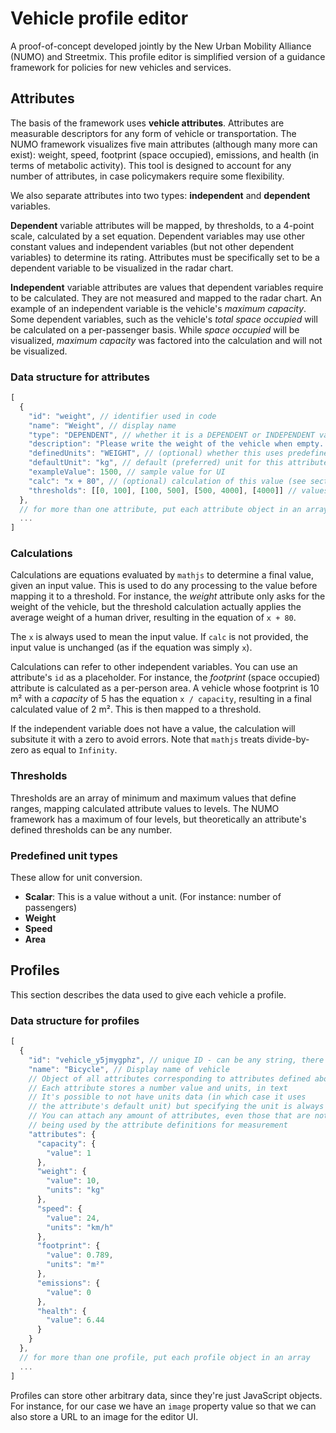 # Vehicle profile editor

A proof-of-concept developed jointly by the New Urban Mobility Alliance (NUMO) and Streetmix. This profile editor is simplified version of a guidance framework for policies for new vehicles and services.

## Attributes

The basis of the framework uses **vehicle attributes**. Attributes are measurable descriptors for any form of vehicle or transportation. The NUMO framework visualizes five main attributes (although many more can exist): weight, speed, footprint (space occupied), emissions, and health (in terms of metabolic activity). This tool is designed to account for any number of attributes, in case policymakers require some flexibility.

We also separate attributes into two types: **independent** and **dependent** variables.

**Dependent** variable attributes will be mapped, by thresholds, to a 4-point scale, calculated by a set equation. Dependent variables may use other constant values and independent variables (but not other dependent variables) to determine its rating. Attributes must be specifically set to be a dependent variable to be visualized in the radar chart.

**Independent** variable attributes are values that dependent variables require to be calculated. They are not measured and mapped to the radar chart. An example of an independent variable is the vehicle's _maximum capacity_. Some dependent variables, such as the vehicle's _total space occupied_ will be calculated on a per-passenger basis. While _space occupied_ will be visualized, _maximum capacity_ was factored into the calculation and will not be visualized.

### Data structure for attributes

```js
[
  {
    "id": "weight", // identifier used in code
    "name": "Weight", // display name
    "type": "DEPENDENT", // whether it is a DEPENDENT or INDEPENDENT variable
    "description": "Please write the weight of the vehicle when empty. The heavier a vehicle, the greater risk it may pose when in movement. We will add a weight of one driver as 80 kg (160 lb) for our calculations.", // description in help text
    "definedUnits": "WEIGHT", // (optional) whether this uses predefined unit types
    "defaultUnit": "kg", // default (preferred) unit for this attribute
    "exampleValue": 1500, // sample value for UI
    "calc": "x + 80", // (optional) calculation of this value (see section below)
    "thresholds": [[0, 100], [100, 500], [500, 4000], [4000]] // values mapped to a 4-point scale
  },
  // for more than one attribute, put each attribute object in an array
  ...
]
```

### Calculations

Calculations are equations evaluated by `mathjs` to determine a final value, given an input value. This is used to do any processing to the value before mapping it to a threshold. For instance, the _weight_ attribute only asks for the weight of the vehicle, but the threshold calculation actually applies the average weight of a human driver, resulting in the equation of `x + 80`.

The `x` is always used to mean the input value. If `calc` is not provided, the input value is unchanged (as if the equation was simply `x`).

Calculations can refer to other independent variables. You can use an attribute's `id` as a placeholder. For instance, the _footprint_ (space occupied) attribute is calculated as a per-person area. A vehicle whose footprint is 10 m² with a _capacity_ of 5 has the equation `x / capacity`, resulting in a final calculated value of 2 m². This is then mapped to a threshold.

If the independent variable does not have a value, the calculation will subsitute it with a zero to avoid errors. Note that `mathjs` treats divide-by-zero as equal to `Infinity`.

### Thresholds

Thresholds are an array of minimum and maximum values that define ranges, mapping calculated attribute values to levels. The NUMO framework has a maximum of four levels, but theoretically an attribute's defined thresholds can be any number.

### Predefined unit types

These allow for unit conversion.

- **Scalar**: This is a value without a unit. (For instance: number of passengers)
- **Weight**
- **Speed**
- **Area**

## Profiles

This section describes the data used to give each vehicle a profile.

### Data structure for profiles

```js
[
  {
    "id": "vehicle_y5jmygphz", // unique ID - can be any string, there is no format requirement
    "name": "Bicycle", // Display name of vehicle
    // Object of all attributes corresponding to attributes defined above
    // Each attribute stores a number value and units, in text
    // It's possible to not have units data (in which case it uses
    // the attribute's default unit) but specifying the unit is always preferred.
    // You can attach any amount of attributes, even those that are not
    // being used by the attribute definitions for measurement
    "attributes": {
      "capacity": {
        "value": 1
      },
      "weight": {
        "value": 10,
        "units": "kg"
      },
      "speed": {
        "value": 24,
        "units": "km/h"
      },
      "footprint": {
        "value": 0.789,
        "units": "m²"
      },
      "emissions": {
        "value": 0
      },
      "health": {
        "value": 6.44
      }
    }
  },
  // for more than one profile, put each profile object in an array
  ...
]
```

Profiles can store other arbitrary data, since they're just JavaScript objects. For instance, for our case we have an `image` property value so that we can also store a URL to an image for the editor UI.
